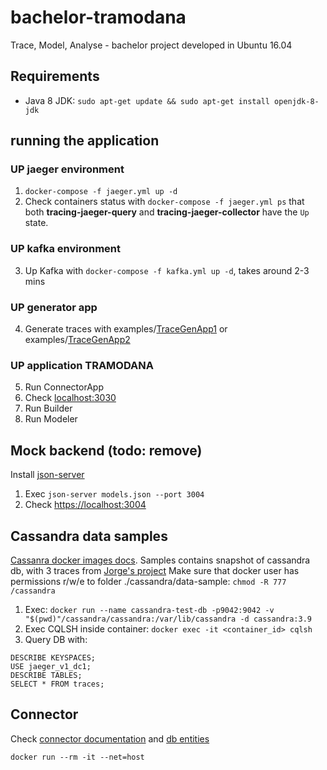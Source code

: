 # bachelor-tramodana

Trace, Model, Analyse - bachelor project developed in Ubuntu 16.04

## Requirements

- Java 8 JDK: `sudo apt-get update && sudo apt-get install openjdk-8-jdk`

## running the application
### UP jaeger environment
1. `docker-compose -f jaeger.yml up -d`  
2. Check containers status with `docker-compose -f jaeger.yml ps` that both **tracing-jaeger-query** and **tracing-jaeger-collector** have the `Up` state. 

### UP kafka environment
3. Up Kafka with `docker-compose -f kafka.yml up -d`, takes around 2-3 mins
### UP generator app
4. Generate traces with examples/[TraceGenApp1](https://github.com/NikitaZhevnitskiy/TraceGenApp1) 
or examples/[TraceGenApp2](https://github.com/NikitaZhevnitskiy/TraceGenApp2)
### UP application TRAMODANA
5. Run ConnectorApp
6. Check [localhost:3030](http://localhost:3030)
7. Run Builder
8. Run Modeler


## Mock backend (todo: remove)
Install [json-server](https://github.com/typicode/json-server)
1. Exec `json-server models.json --port 3004`
2. Check [https://localhost:3004](https://localhost:3004)

## Cassandra data samples
[Cassanra docker images docs](https://hub.docker.com/_/cassandra/).
Samples contains snapshot of cassandra db, with 3 traces from [Jorge's project](https://github.com/jeqo/poc-opentrancing-jvm)
Make sure that docker user has permissions r/w/e to folder ./cassandra/data-sample: `chmod -R 777 /cassandra`
1. Exec: `docker run --name cassandra-test-db -p9042:9042 -v "$(pwd)"/cassandra/cassandra:/var/lib/cassandra -d cassandra:3.9` 
2. Exec CQLSH inside container: `docker exec -it <container_id> cqlsh`
3. Query DB with:

```mysql
DESCRIBE KEYSPACES;
USE jaeger_v1_dc1;
DESCRIBE TABLES;
SELECT * FROM traces;
```

## Connector
Check [connector documentation](./cassandra/connector.md) and [db entities](./cassandra/entities.md)

`docker run --rm -it --net=host`
